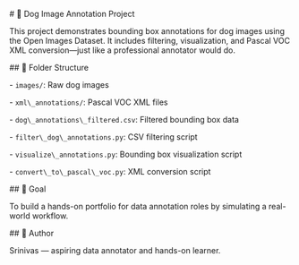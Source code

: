 \# 🐶 Dog Image Annotation Project



This project demonstrates bounding box annotations for dog images using the Open Images Dataset. It includes filtering, visualization, and Pascal VOC XML conversion—just like a professional annotator would do.



\## 📁 Folder Structure



\- `images/`: Raw dog images

\- `xml\_annotations/`: Pascal VOC XML files

\- `dog\_annotations\_filtered.csv`: Filtered bounding box data

\- `filter\_dog\_annotations.py`: CSV filtering script

\- `visualize\_annotations.py`: Bounding box visualization script

\- `convert\_to\_pascal\_voc.py`: XML conversion script



\## 🎯 Goal



To build a hands-on portfolio for data annotation roles by simulating a real-world workflow.



\## 👤 Author



Srinivas — aspiring data annotator and hands-on learner.

